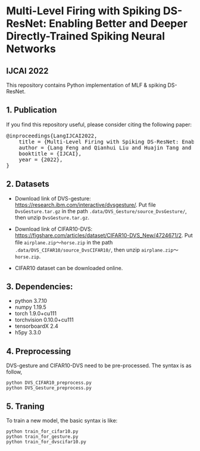 # Multi-Level Firing with Spiking DS-ResNet: Enabling Better and Deeper Directly-Trained Spiking Neural Networks
## IJCAI 2022
This repository contains Python implementation of MLF & spiking DS-ResNet.

## 1. Publication
If you find this repository useful, please consider citing the following paper:

<pre>
@inproceedings{LangIJCAI2022,
    title = {Multi-Level Firing with Spiking DS-ResNet: Enabling Better and Deeper Directly-Trained Spiking Neural Networks},
    author = {Lang Feng and Qianhui Liu and Huajin Tang and De Ma and Gang Pan},
    booktitle = {IJCAI},
    year = {2022},
}
</pre>


## 2. Datasets
* Download link of DVS-gesture: https://research.ibm.com/interactive/dvsgesture/.
Put file `DvsGesture.tar.gz` in the path `.data/DVS_Gesture/source_DvsGesture/`, then unzip `DvsGesture.tar.gz`.

* Download link of CIFAR10-DVS: https://figshare.com/articles/dataset/CIFAR10-DVS_New/4724671/2.
Put file `airplane.zip`～`horse.zip` in the path `.data/DVS_CIFAR10/source_DvsCIFAR10/`, then unzip `airplane.zip`～`horse.zip`.

* CIFAR10 dataset can be downloaded online.

## 3. Dependencies:
* python 3.7.10
* numpy 1.19.5
* torch 1.9.0+cu111
* torchvision 0.10.0+cu111
* tensorboardX 2.4
* h5py 3.3.0

## 4. Preprocessing
DVS-gesture and CIFAR10-DVS need to be pre-processed. The syntax is as follow,
```
python DVS_CIFAR10_preprocess.py
python DVS_Gesture_preprocess.py
```

## 5. Traning
To train a new model, the basic syntax is like:
```
python train_for_cifar10.py
python train_for_gesture.py
python train_for_dvscifar10.py
```

